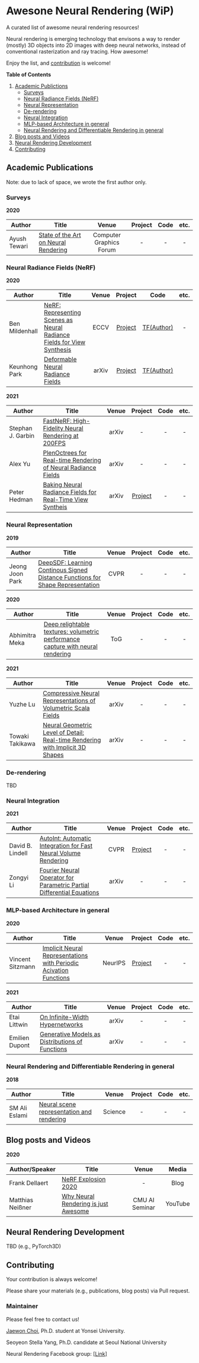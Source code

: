 # Awesone Neural Rendering (WiP)

A curated list of awesome neural rendering resources!

Neural rendering is emerging technology that envisons a way to render (mostly) 3D objects into 2D images with deep neural networks, instead of conventional rasterization and ray tracing. How awesome!

Enjoy the list, and [contribution](#contributing) is welcome!

**Table of Contents**

1. [Academic Publictions](#academic-publications)
    * [Surveys](#surveys)
    * [Neural Radiance Fields (NeRF)](#neural-radiance-fields-nerf)
    * [Neural Representation](#neural-representation)
    * [De-rendering](#de-rendering)
    * [Neural Integration](#neural-integration)
    * [MLP-based Architecture in general](#mlp-based-architecture-in-general)
    * [Neural Rendering and Differentiable Rendering in general](#neural-rendering-and-differentiable-rendering-in-general)
3. [Blog posts and Videos](#blog-posts-and-videos)
4. [Neural Rendering Development](#neural-rendering-development)
5. [Contributing](#contributing)

## Academic Publications

Note: due to lack of space, we wrote the first author only.

### Surveys

**2020**

| Author | Title | Venue | Project | Code | etc. |
|---|---|:---:|:---:|:---:|:---:|
| Ayush Tewari | [State of the Art on Neural Rendering](https://arxiv.org/abs/2004.03805) | Computer Graphics Forum | - | - | - |

### Neural Radiance Fields (NeRF)

**2020**

| Author | Title | Venue | Project | Code | etc. |
|---|---|:---:|:---:|:---:|:---:|
| Ben Mildenhall | [NeRF: Representing Scenes as Neural Radiance Fields for View Synthesis](https://arxiv.org/abs/2003.08934) | ECCV | [Project](https://www.matthewtancik.com/nerf) | [TF(Author)](https://github.com/bmild/nerf) | - |
| Keunhong Park | [Deformable Neural Radiance Fields](https://arxiv.org/abs/2011.12948) | arXiv | [Project](https://nerfies.github.io) | [TF(Author)](https://github.com/google/nerfies) |

**2021**

| Author | Title | Venue | Project | Code | etc. |
|---|---|:---:|:---:|:---:|:---:|
| Stephan J. Garbin | [FastNeRF: High-Fidelity Neural Rendering at 200FPS](https://arxiv.org/abs/2103.10380) | arXiv | - | - | - |
| Alex Yu | [PlenOctrees for Real-time Rendering of Neural Radiance Fields](https://arxiv.org/abs/2103.14024) | arXiv | - | - | - |
| Peter Hedman | [Baking Neural Radiance Fields for Real-Time View Syntheis](https://arxiv.org/abs/2103.14645) | arXiv | [Project](https://phog.github.io/snerg/) | - | - |

### Neural Representation

**2019**

| Author | Title | Venue | Project | Code | etc. |
|---|---|:---:|:---:|:---:|:---:|
| Jeong Joon Park | [DeepSDF: Learning Continous Signed Distance Functions for Shape Representation](https://openaccess.thecvf.com/content_CVPR_2019/html/Park_DeepSDF_Learning_Continuous_Signed_Distance_Functions_for_Shape_Representation_CVPR_2019_paper.html) | CVPR | - | - | - |

**2020**

| Author | Title | Venue | Project | Code | etc. |
|---|---|:---:|:---:|:---:|:---:|
| Abhimitra Meka	| [Deep relightable textures: volumetric performance capture with neural rendering](https://dl.acm.org/doi/abs/10.1145/3414685.3417814) | ToG | - | - | - |

**2021**

| Author | Title | Venue | Project | Code | etc. |
|---|---|:---:|:---:|:---:|:---:|
| Yuzhe Lu | [Compressive Neural Representations of Volumetric Scala Fields](https://arxiv.org/abs/2104.04523) | arXiv | - | - | - |
| Towaki Takikawa | [Neural Geometric Level of Detail: Real-time Rendering with Implicit 3D Shapes](https://arxiv.org/abs/2101.10994) | arXiv | - | - | - |


### De-rendering

TBD

### Neural Integration

**2021**

| Author | Title | Venue | Project | Code | etc. |
|---|---|:---:|:---:|:---:|:---:|
| David B. Lindell | [AutoInt: Automatic Integration for Fast Neural Volume Rendering](https://arxiv.org/abs/2012.01714) | CVPR | [Project](http://www.computationalimaging.org/publications/automatic-integration/) | - | - |
| Zongyi Li | [Fourier Neural Operator for Parametric Partial Differential Equations](https://arxiv.org/abs/2010.08895) | arXiv | - | - | - |

### MLP-based Architecture in general

**2020**

| Author | Title | Venue | Project | Code | etc. |
|---|---|:---:|:---:|:---:|:---:|
| Vincent Sitzmann | [Implicit Neural Representations with Periodic Acivation Functions](https://arxiv.org/abs/2006.09661) | NeurIPS | [Project](https://vsitzmann.github.io/siren/) | - | - |

**2021**

| Author | Title | Venue | Project | Code | etc. |
|---|---|:---:|:---:|:---:|:---:|
| Etai Littwin | [On Infinite-Width Hypernetworks](https://arxiv.org/abs/2003.12193) | arXiv | - | - | - |
| Emilien Dupont | [Generative Models as Distributions of Functions](https://arxiv.org/abs/2102.04776) | arXiv | - | - | - |


### Neural Rendering and Differentiable Rendering in general

**2018**

| Author | Title | Venue | Project | Code | etc. |
|---|---|:---:|:---:|:---:|:---:|
| SM Ali Eslami | [Neural scene representation and rendering](https://science.sciencemag.org/content/360/6394/1204.abstract) | Science | - | - | - |

## Blog posts and Videos

**2020**

| Author/Speaker | Title | Venue | Media |
|---|---|:---:|:---:|
| Frank Dellaert | [NeRF Explosion 2020](https://dellaert.github.io/NeRF/) | - | Blog |
| Matthias Neißner | [Why Neural Rendering is just Awesome](https://www.youtube.com/watch?v=zNvS5hQsWEo) | CMU AI Seminar | YouTube |

## Neural Rendering Development

TBD (e.g., PyTorch3D)

## Contributing

Your contribution is always welcome!

Please share your materials (e.g., publications, blog posts) via Pull request.

### Maintainer

Please feel free to contact us!

[Jaewon Choi](https://sites.google.com/view/jaewon-choi), Ph.D. student at Yonsei University.

Seoyeon Stella Yang, Ph.D. candidate at Seoul National University

Neural Rendering Facebook group: [[Link]](https://www.facebook.com/groups/neuralrendering)
